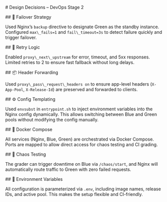 \# Design Decisions – DevOps Stage 2



\## 🔁 Failover Strategy

Used Nginx’s `backup` directive to designate Green as the standby instance. Configured `max\_fails=1` and `fail\_timeout=3s` to detect failure quickly and trigger failover.



\## 🔄 Retry Logic

Enabled `proxy\_next\_upstream` for error, timeout, and 5xx responses. Limited retries to 2 to ensure fast fallback without long delays.



\## 📦 Header Forwarding

Used `proxy\_pass\_request\_headers on` to ensure app-level headers (`X-App-Pool`, `X-Release-Id`) are preserved and forwarded to clients.



\## ⚙️ Config Templating

Used `envsubst` in `entrypoint.sh` to inject environment variables into the Nginx config dynamically. This allows switching between Blue and Green pools without modifying the config manually.



\## 🐳 Docker Compose

All services (Nginx, Blue, Green) are orchestrated via Docker Compose. Ports are mapped to allow direct access for chaos testing and CI grading.



\## 🧪 Chaos Testing

The grader can trigger downtime on Blue via `/chaos/start`, and Nginx will automatically route traffic to Green with zero failed requests.



\## 📁 Environment Variables

All configuration is parameterized via `.env`, including image names, release IDs, and active pool. This makes the setup flexible and CI-friendly.

